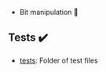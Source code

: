  - Bit manipulation :file_folder:





## Tests :heavy_check_mark:



* [tests](./tests): Folder of test files


